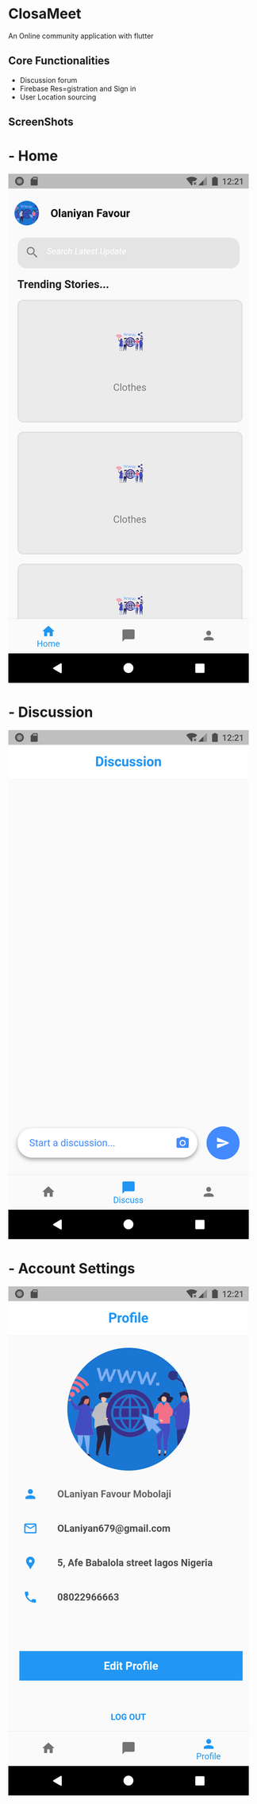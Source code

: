 # ClosaMeet

An Online community application with flutter

## Core Functionalities
- Discussion forum 
- Firebase Res=gistration and Sign in
- User Location sourcing


## ScreenShots
# -   Home 

![](images/home.png)

# - Discussion 

![](images/discussion.png)

# - Account Settings
 
![](images/profile.png)
